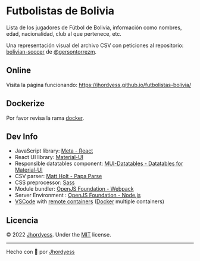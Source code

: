 # Futbolistas de Bolivia

Lista de los jugadores de Fútbol de Bolivia, información como nombres, edad, nacionalidad, club al que pertenece, etc.

Una representación visual del archivo CSV con peticiones al repositorio: [bolivian-soccer](https://github.com/gersontorrezm/bolivian-soccer) de [@gersontorrezm](https://github.com/gersontorrezm).

## Online

Visita la página funcionando: <https://jhordyess.github.io/futbolistas-bolivia/>

## Dockerize

Por favor revisa la rama [docker](https://github.com/jhordyess/futbolistas-bolivia/tree/docker).

## Dev Info

- JavaScript library: [Meta - React](https://reactjs.org/)
- React UI library: [Material-UI](https://mui.com/)
- Responsible datatables component: [MUI-Datatables - Datatables for Material-UI](https://github.com/gregnb/mui-datatables)
- CSV parser: [Matt Holt - Papa Parse](https://www.papaparse.com/)
- CSS preprocessor: [Sass](https://sass-lang.com/)
- Module bundler: [OpenJS Foundation - Webpack](https://webpack.js.org/)
- Server Environment : [OpenJS Foundation - Node.js](https://nodejs.org/)
- [VSCode](https://code.visualstudio.com/) with [remote containers](https://code.visualstudio.com/docs/remote/containers) ([Docker](https://www.docker.com/) multiple containers)

## Licencia

© 2022 [Jhordyess](https://github.com/jhordyess). Under the [MIT](https://choosealicense.com/licenses/mit/) license.

---

Hecho con 💪 por [Jhordyess](https://www.jhordyess.com/)

